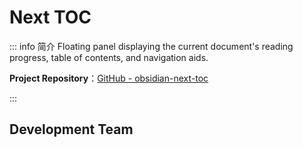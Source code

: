 # Next TOC

::: info 简介
Floating panel displaying the current document's reading progress, table of contents, and navigation aids.

**Project Repository**：[GitHub - obsidian-next-toc](https://github.com/RavenHogWarts/obsidian-next-toc)

<!-- **Store Installation**：[Obsidian Plugin Store](https://obsidian.md/plugins?id=next-toc) -->
:::

## Development Team

<script setup>
import { VPTeamMembers } from 'vitepress/theme'

const members = [
  {
    avatar: 'https://www.github.com/RavenHogwarts.png',
    name: 'RavenHogwarts',
    title: 'Creator & Developer',
    links: [
      { icon: 'github', link: 'https://github.com/RavenHogwarts' },
      { icon: '', link: 'https://space.bilibili.com/343113645' }
    ]
  },
]
</script>

<VPTeamMembers size="small" :members="members" />